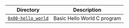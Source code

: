 
| Directory | Description |
| -------- | ----------- |
| [`0x00-hello_world`](https://github.com/noornee/alx-low_level_programming/tree/main/0x00-hello_world) | Basic Hello World C program |
